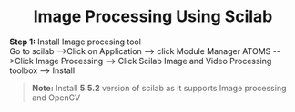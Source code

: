 <h1 align="center">Image Processing Using Scilab</h1>

**Step 1:** Install Image procesing tool<br>
Go to scilab -->Click on Application --> click Module Manager ATOMS -->Click Image Processing --> Click Scilab Image and Video Processing toolbox --> Install








> **Note:** Install **5.5.2** version of scilab as it supports Image processing and OpenCV